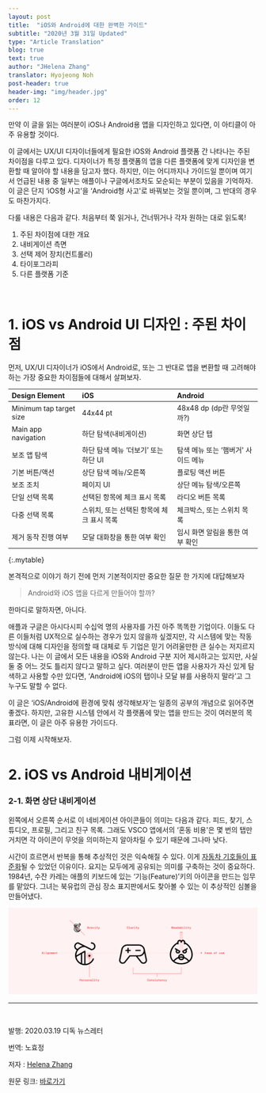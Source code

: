 ```yaml
---
layout: post
title:  "iOS와 Android에 대한 완벽한 가이드"
subtitle: "2020년 3월 31일 Updated"
type: "Article Translation"
blog: true
text: true
author: "JHelena Zhang"
translator: Hyojeong Noh
post-header: true
header-img: "img/header.jpg"
order: 12
---
```


만약 이 글을 읽는 여러분이 iOS나 Android용 앱을 디자인하고 있다면, 이 아티클이 아주 유용할 것이다.

이 글에서는 UX/UI 디자이너들에게 필요한 iOS와 Android 플랫폼 간 나타나는 주된 차이점을 다루고 있다. 디자이너가 특정 플랫폼의 앱을 다른 플랫폼에 맞게 디자인을 변환할 때 알아야 할 내용을 담고자 했다. 하지만, 이는 어디까지나 가이드일 뿐이며 여기서 언급된 내용 중 일부는 애플이나 구글에서조차도 모순되는 부분이 있음을 기억하자. 이 글은 단지 ‘iOS형 사고’을 ‘Android형 사고'로 바꿔보는 것일 뿐이며, 그 반대의 경우도 마찬가지다. 

다룰 내용은 다음과 같다. 처음부터 쭉 읽거나, 건너뛰거나 각자 원하는 대로 읽도록!

1. 주된 차이점에 대한 개요
2. 내비게이션 측면
3. 선택 제어 장치(컨트롤러) 
4. 타이포그라피 
5. 다른 플랫폼 기준

<br>

# 1. iOS vs Android UI 디자인 : 주된 차이점
먼저, UX/UI 디자이너가 iOS에서 Android로, 또는 그 반대로 앱을 변환할 때 고려해야 하는 가장 중요한 차이점들에 대해서 살펴보자.

|  Design Element  |  iOS  |  Android  |
| :---- | :----------- | :----- |
|  Minimum tap target size  |  44x44 pt  |  48x48 dp (dp란 무엇일까?)  |
|  Main app navigation |  하단 탐색(내비게이션)  |  화면 상단 탭  |
|  보조 앱 탐색  |  하단 탐색 메뉴 ‘더보기’ 또는 하단 UI  |  탐색 메뉴 또는 ‘햄버거' 사이드 메뉴  |
|  기본 버튼/액션  |  상단 탐색 메뉴/오른쪽  |  플로팅 액션 버튼  |
|  보조 조치   |  페이지 UI  |  상단 메뉴 탐색/오른쪽  |
|  단일 선택 목록   |  선택된 항목에 체크 표시 목록  |  라디오 버튼 목록  |
|  다중 선택 목록   |  스위치, 또는 선택된 항목에 체크 표시 목록  |  체크박스, 또는 스위치 목록  |
|  제거 동작 진행 여부   |  모달 대화창을 통한 여부 확인  |  임시 화면 알림을 통한 여부 확인  |
{:.mytable}

본격적으로 이야기 하기 전에 먼저 기본적이지만 중요한 질문 한 가지에 대답해보자

> Android와 iOS 앱을 다르게 만들어야 할까?

한마디로 말하자면, 아니다.

애플과 구글은 아시다시피 수십억 명의 사용자를 가진 아주 똑똑한 기업이다. 이들도 다른 이들처럼 UX적으로 실수하는 경우가 있지 않을까 싶겠지만, 각 시스템에 맞는 작동 방식에 대해 디자인을 정의할 때 대체로 두 기업은 믿기 어려울만한 큰 실수는 저지르지 않는다. 나는 이 글에서 모든 내용을 iOS와 Android 구분 지어 제시하고는 있지만, 사실 둘 중 어느 것도 틀리지 않다고 말하고 싶다. 여러분이 만든 앱을 사용자가 자신 있게 탐색하고 사용할 수만 있다면, ‘Android에 iOS의 탭이나 모달 뷰를 사용하지 말라’고 그 누구도 말할 수 없다. 

이 글은 ‘iOS/Android에 환경에 맞춰 생각해보자’는 일종의 공부의 개념으로 읽어주면 좋겠다. 하지만, 고유한 시스템 안에서 각 플랫폼에 맞는 앱을 만드는 것이 여러분의 목표라면, 이 글은 아주 유용한 가이드다. 

 그럼 이제 시작해보자.

# 2. iOS vs Android 내비게이션

### 2-1. 화면 상단 내비게이션

왼쪽에서 오른쪽 순서로 이 네비게이션 아이콘들이 의미는 다음과 같다. 피드, 찾기, 스튜디오, 프로필, 그리고 친구 목록. 그래도 VSCO 앱에서의 ‘혼동 비용'은 몇 번의 탭만 거치면 각 아이콘이 무엇을 의미하는지 알아차릴 수 있기 때문에 그나마 낮다.

시간이 흐르면서 반복을 통해 추상적인 것은 익숙해질 수 있다. 이게 [자동차 기호들이 표준화](https://www.iso.org/standard/54513.html)될 수 있었던 이유이다. 요지는 모두에게 공유되는 의미를 구축하는 것이 중요하다. 1984년, 수잔 카레는 애플의 키보드에 있는 ‘기능(Feature)’키의 아이콘을 만드는 임무를 맡았다. 그녀는 북유럽의 관심 장소 표지판에서도 찾아볼 수 있는 이 추상적인 심볼을 만들어냈다.

![img01](img/img01.png)
<br>

---

<br>

발행:  2020.03.19 디독 뉴스레터

번역:  노효정

저자 :  [Helena Zhang](https://uxdesign.cc/@minoraxis?source=post_page-----e7187539e4a2----------------------)

원문 링크:  [바로가기](https://uxdesign.cc/7-principles-of-icon-design-e7187539e4a2)
